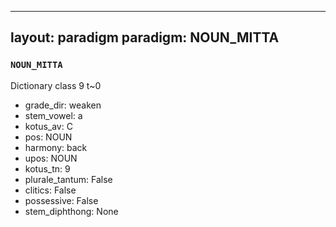 
---
layout: paradigm
paradigm: NOUN_MITTA
---
### ` NOUN_MITTA `

Dictionary class 9 t~0
* grade_dir: weaken
* stem_vowel: a
* kotus_av: C
* pos: NOUN
* harmony: back
* upos: NOUN
* kotus_tn: 9
* plurale_tantum: False
* clitics: False
* possessive: False
* stem_diphthong: None

